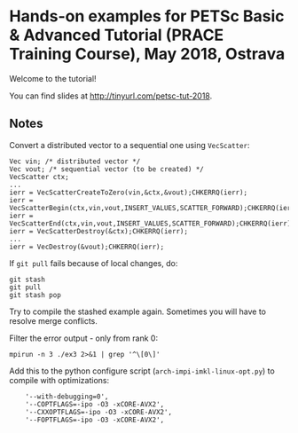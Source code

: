 Hands-on examples for PETSc Basic &amp; Advanced Tutorial (PRACE Training Course), May 2018, Ostrava
==========

Welcome to the tutorial!

You can find slides at http://tinyurl.com/petsc-tut-2018.

Notes
-----

Convert a distributed vector to a sequential one using `VecScatter`:
```
Vec vin; /* distributed vector */
Vec vout; /* sequential vector (to be created) */
VecScatter ctx;
...
ierr = VecScatterCreateToZero(vin,&ctx,&vout);CHKERRQ(ierr);
ierr = VecScatterBegin(ctx,vin,vout,INSERT_VALUES,SCATTER_FORWARD);CHKERRQ(ierr);
ierr = VecScatterEnd(ctx,vin,vout,INSERT_VALUES,SCATTER_FORWARD);CHKERRQ(ierr);
ierr = VecScatterDestroy(&ctx);CHKERRQ(ierr);
...
ierr = VecDestroy(&vout);CHKERRQ(ierr);
```

If `git pull` fails because of local changes, do:
```
git stash
git pull
git stash pop
```
Try to compile the stashed example again. Sometimes you will have to resolve merge conflicts.

Filter the error output - only from rank 0:
```
mpirun -n 3 ./ex3 2>&1 | grep '^\[0\]'

```

Add this to the python configure script (`arch-impi-imkl-linux-opt.py`) to compile with optimizations:
```
    '--with-debugging=0',
    '--COPTFLAGS=-ipo -O3 -xCORE-AVX2',
    '--CXXOPTFLAGS=-ipo -O3 -xCORE-AVX2',
    '--FOPTFLAGS=-ipo -O3 -xCORE-AVX2',
```
